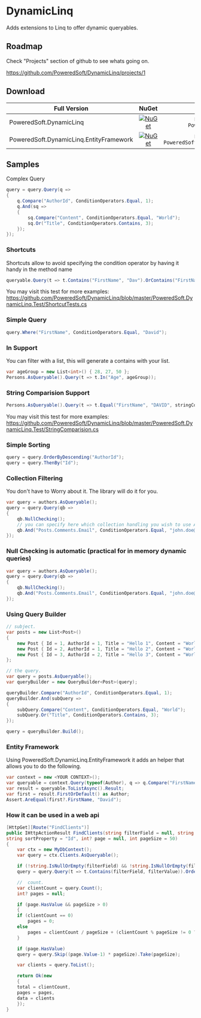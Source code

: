 # DynamicLinq
Adds extensions to Linq to offer dynamic queryables.

## Roadmap
Check "Projects" section of github to see whats going on.

https://github.com/PoweredSoft/DynamicLinq/projects/1

## Download
Full Version | NuGet | NuGet Install
------------ | :-------------: | :-------------:
PoweredSoft.DynamicLinq | <a href="https://www.nuget.org/packages/PoweredSoft.DynamicLinq/" target="_blank">[![NuGet](https://img.shields.io/nuget/v/PoweredSoft.DynamicLinq.svg?style=flat-square&label=nuget)](https://www.nuget.org/packages/PoweredSoft.DynamicLinq/)</a> | ```PM> Install-Package PoweredSoft.DynamicLinq```
PoweredSoft.DynamicLinq.EntityFramework | <a href="https://www.nuget.org/packages/PoweredSoft.EntityFramework/" target="_blank">[![NuGet](https://img.shields.io/nuget/v/PoweredSoft.DynamicLinq.EntityFramework.svg?style=flat-square&label=nuget)](https://www.nuget.org/packages/PoweredSoft.DynamicLinq.EntityFramework/)</a> | ```PM> Install-Package PoweredSoft.DynamicLinq.EntityFramework```


## Samples
Complex Query
```csharp
query = query.Query(q =>
{
    q.Compare("AuthorId", ConditionOperators.Equal, 1);
    q.And(sq =>
    {
        sq.Compare("Content", ConditionOperators.Equal, "World");
        sq.Or("Title", ConditionOperators.Contains, 3);
    });
});
```

### Shortcuts
Shortcuts allow to avoid specifying the condition operator by having it handy in the method name
```csharp
queryable.Query(t => t.Contains("FirstName", "Dav").OrContains("FirstName", "Jo"));
```
You may visit this test for more examples: https://github.com/PoweredSoft/DynamicLinq/blob/master/PoweredSoft.DynamicLinq.Test/ShortcutTests.cs

### Simple Query
```csharp
query.Where("FirstName", ConditionOperators.Equal, "David");
```

### In Support
You can filter with a list, this will generate a contains with your list.
```csharp
var ageGroup = new List<int>() { 28, 27, 50 };
Persons.AsQueryable().Query(t => t.In("Age", ageGroup));
```

### String Comparision Support
```csharp
Persons.AsQueryable().Query(t => t.Equal("FirstName", "DAVID", stringComparision: StringComparison.OrdinalIgnoreCase));
```
You may visit this test for more examples:
https://github.com/PoweredSoft/DynamicLinq/blob/master/PoweredSoft.DynamicLinq.Test/StringComparision.cs

### Simple Sorting
```csharp
query = query.OrderByDescending("AuthorId");
query = query.ThenBy("Id");
```

### Collection Filtering
You don't have to Worry about it.
The library will do it for you.
```csharp
var query = authors.AsQueryable();
query = query.Query(qb =>
{
    qb.NullChecking();
	// you can specify here which collection handling you wish to use Any and All is supported for now.
    qb.And("Posts.Comments.Email", ConditionOperators.Equal, "john.doe@me.com", collectionHandling: QueryCollectionHandling.Any);
});
```

### Null Checking is automatic (practical for in memory dynamic queries)
```csharp
var query = authors.AsQueryable();
query = query.Query(qb =>
{
    qb.NullChecking();
    qb.And("Posts.Comments.Email", ConditionOperators.Equal, "john.doe@me.com", collectionHandling: QueryCollectionHandling.Any);
});
```

### Using Query Builder
```csharp
// subject.
var posts = new List<Post>()
{
    new Post { Id = 1, AuthorId = 1, Title = "Hello 1", Content = "World" },
    new Post { Id = 2, AuthorId = 1, Title = "Hello 2", Content = "World" },
    new Post { Id = 3, AuthorId = 2, Title = "Hello 3", Content = "World" },
};

// the query.
var query = posts.AsQueryable();
var queryBuilder = new QueryBuilder<Post>(query);

queryBuilder.Compare("AuthorId", ConditionOperators.Equal, 1);
queryBuilder.And(subQuery =>
{
    subQuery.Compare("Content", ConditionOperators.Equal, "World");
    subQuery.Or("Title", ConditionOperators.Contains, 3);
});

query = queryBuilder.Build();
```

### Entity Framework

Using PoweredSoft.DynamicLinq.EntityFramework it adds an helper that allows you to do the following.

```csharp
var context = new <YOUR CONTEXT>();
var queryable = context.Query(typeof(Author), q => q.Compare("FirstName", ConditionOperators.Equal, "David"));
var result = queryable.ToListAsync().Result;
var first = result.FirstOrDefault() as Author;
Assert.AreEqual(first?.FirstName, "David");
```

### How it can be used in a web api

```csharp
[HttpGet][Route("FindClients")]
public IHttpActionResult FindClients(string filterField = null, string filterValue = null, 
string sortProperty = "Id", int? page = null, int pageSize = 50)
{
    var ctx = new MyDbContext();
    var query = ctx.Clients.AsQueryable();

    if (!string.IsNullOrEmpty(filterField) && !string.IsNullOrEmpty(filterValue))
	query = query.Query(t => t.Contains(filterField, filterValue)).OrderBy(sortProperty);

    //  count.
    var clientCount = query.Count();
    int? pages = null;

    if (page.HasValue && pageSize > 0)
    {
	if (clientCount == 0)
	    pages = 0;
	else
	    pages = clientCount / pageSize + (clientCount % pageSize != 0 ? 1 : 0);
    }

    if (page.HasValue)
	query = query.Skip((page.Value-1) * pageSize).Take(pageSize);

    var clients = query.ToList();

    return Ok(new
    {
	total = clientCount,
	pages = pages,
	data = clients
    });
}
```
